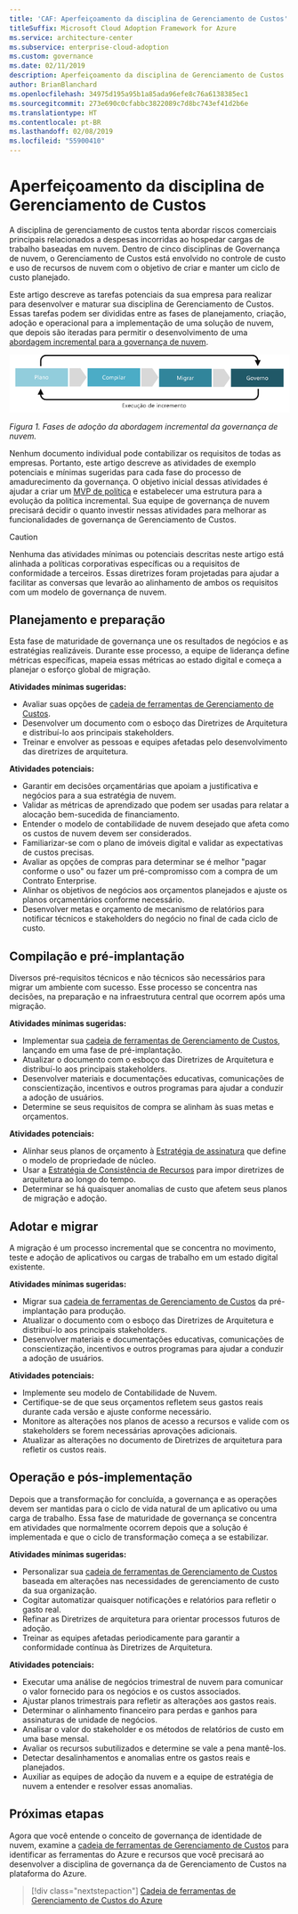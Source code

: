 ```yaml
---
title: 'CAF: Aperfeiçoamento da disciplina de Gerenciamento de Custos'
titleSuffix: Microsoft Cloud Adoption Framework for Azure
ms.service: architecture-center
ms.subservice: enterprise-cloud-adoption
ms.custom: governance
ms.date: 02/11/2019
description: Aperfeiçoamento da disciplina de Gerenciamento de Custos
author: BrianBlanchard
ms.openlocfilehash: 34975d195a95b1a85ada96efe8c76a6138385ec1
ms.sourcegitcommit: 273e690c0cfabbc3822089c7d8bc743ef41d2b6e
ms.translationtype: HT
ms.contentlocale: pt-BR
ms.lasthandoff: 02/08/2019
ms.locfileid: "55900410"
---
```

# <a name="cost-management-discipline-improvement"></a>Aperfeiçoamento da disciplina de Gerenciamento de Custos

A disciplina de gerenciamento de custos tenta abordar riscos comerciais principais relacionados a despesas incorridas ao hospedar cargas de trabalho baseadas em nuvem. Dentro de cinco disciplinas de Governança de nuvem, o Gerenciamento de Custos está envolvido no controle de custo e uso de recursos de nuvem com o objetivo de criar e manter um ciclo de custo planejado.

Este artigo descreve as tarefas potenciais da sua empresa para realizar para desenvolver e maturar sua disciplina de Gerenciamento de Custos. Essas tarefas podem ser divididas entre as fases de planejamento, criação, adoção e operacional para a implementação de uma solução de nuvem, que depois são iteradas para permitir o desenvolvimento de uma [abordagem incremental para a governança de nuvem](../journeys/overview.md#an-incremental-approach-to-cloud-governance).

![Quatro fases de adoção](../../_images/adoption-phases.png)

*Figura 1. Fases de adoção da abordagem incremental da governança de nuvem.*

Nenhum documento individual pode contabilizar os requisitos de todas as empresas. Portanto, este artigo descreve as atividades de exemplo potenciais e mínimas sugeridas para cada fase do processo de amadurecimento da governança. O objetivo inicial dessas atividades é ajudar a criar um [MVP de política](../journeys/overview.md#an-incremental-approach-to-cloud-governance) e estabelecer uma estrutura para a evolução da política incremental. Sua equipe de governança de nuvem precisará decidir o quanto investir nessas atividades para melhorar as funcionalidades de governança de Gerenciamento de Custos.

> [!CAUTION]
> Nenhuma das atividades mínimas ou potenciais descritas neste artigo está alinhada a políticas corporativas específicas ou a requisitos de conformidade a terceiros. Essas diretrizes foram projetadas para ajudar a facilitar as conversas que levarão ao alinhamento de ambos os requisitos com um modelo de governança de nuvem.

## <a name="planning-and-readiness"></a>Planejamento e preparação

Esta fase de maturidade de governança une os resultados de negócios e as estratégias realizáveis. Durante esse processo, a equipe de liderança define métricas específicas, mapeia essas métricas ao estado digital e começa a planejar o esforço global de migração.

**Atividades mínimas sugeridas:**

* Avaliar suas opções de [cadeia de ferramentas de Gerenciamento de Custos](toolchain.md).
* Desenvolver um documento com o esboço das Diretrizes de Arquitetura e distribuí-lo aos principais stakeholders.
* Treinar e envolver as pessoas e equipes afetadas pelo desenvolvimento das diretrizes de arquitetura.

**Atividades potenciais:**

* Garantir em decisões orçamentárias que apoiam a justificativa e negócios para a sua estratégia de nuvem.
* Validar as métricas de aprendizado que podem ser usadas para relatar a alocação bem-sucedida de financiamento.
* Entender o modelo de contabilidade de nuvem desejado que afeta como os custos de nuvem devem ser considerados.
* Familiarizar-se com o plano de imóveis digital e validar as expectativas de custos precisas.
* Avaliar as opções de compras para determinar se é melhor "pagar conforme o uso" ou fazer um pré-compromisso com a compra de um Contrato Enterprise.
* Alinhar os objetivos de negócios aos orçamentos planejados e ajuste os planos orçamentários conforme necessário.
* Desenvolver metas e orçamento de mecanismo de relatórios para notificar técnicos e stakeholders do negócio no final de cada ciclo de custo.

## <a name="build-and-pre-deployment"></a>Compilação e pré-implantação

Diversos pré-requisitos técnicos e não técnicos são necessários para migrar um ambiente com sucesso. Esse processo se concentra nas decisões, na preparação e na infraestrutura central que ocorrem após uma migração.

**Atividades mínimas sugeridas:**

* Implementar sua [cadeia de ferramentas de Gerenciamento de Custos](toolchain.md), lançando em uma fase de pré-implantação.
* Atualizar o documento com o esboço das Diretrizes de Arquitetura e distribuí-lo aos principais stakeholders.
* Desenvolver materiais e documentações educativas, comunicações de conscientização, incentivos e outros programas para ajudar a conduzir a adoção de usuários.
* Determine se seus requisitos de compra se alinham às suas metas e orçamentos.

**Atividades potenciais:**

* Alinhar seus planos de orçamento à [Estratégia de assinatura](../../decision-guides/subscriptions/overview.md) que define o modelo de propriedade de núcleo.
* Usar a [Estratégia de Consistência de Recursos](../../decision-guides/resource-consistency/overview.md) para impor diretrizes de arquitetura ao longo do tempo.
* Determinar se há quaisquer anomalias de custo que afetem seus planos de migração e adoção.

## <a name="adopt-and-migrate"></a>Adotar e migrar

A migração é um processo incremental que se concentra no movimento, teste e adoção de aplicativos ou cargas de trabalho em um estado digital existente.

**Atividades mínimas sugeridas:**

* Migrar sua [cadeia de ferramentas de Gerenciamento de Custos](toolchain.md) da pré-implantação para produção.
* Atualizar o documento com o esboço das Diretrizes de Arquitetura e distribuí-lo aos principais stakeholders.
* Desenvolver materiais e documentações educativas, comunicações de conscientização, incentivos e outros programas para ajudar a conduzir a adoção de usuários.

**Atividades potenciais:**

* Implemente seu modelo de Contabilidade de Nuvem.
* Certifique-se de que seus orçamentos refletem seus gastos reais durante cada versão e ajuste conforme necessário.
* Monitore as alterações nos planos de acesso a recursos e valide com os stakeholders se forem necessárias aprovações adicionais.
* Atualizar as alterações no documento de Diretrizes de arquitetura para refletir os custos reais.

## <a name="operate-and-post-implementation"></a>Operação e pós-implementação

Depois que a transformação for concluída, a governança e as operações devem ser mantidas para o ciclo de vida natural de um aplicativo ou uma carga de trabalho. Essa fase de maturidade de governança se concentra em atividades que normalmente ocorrem depois que a solução é implementada e que o ciclo de transformação começa a se estabilizar.

**Atividades mínimas sugeridas:**

* Personalizar sua [cadeia de ferramentas de Gerenciamento de Custos](toolchain.md) baseada em alterações nas necessidades de gerenciamento de custo da sua organização.
* Cogitar automatizar quaisquer notificações e relatórios para refletir o gasto real.
* Refinar as Diretrizes de arquitetura para orientar processos futuros de adoção.
* Treinar as equipes afetadas periodicamente para garantir a conformidade contínua às Diretrizes de Arquitetura.

**Atividades potenciais:**

* Executar uma análise de negócios trimestral de nuvem para comunicar o valor fornecido para os negócios e os custos associados.
* Ajustar planos trimestrais para refletir as alterações aos gastos reais.
* Determinar o alinhamento financeiro para perdas e ganhos para assinaturas de unidade de negócios.
* Analisar o valor do stakeholder e os métodos de relatórios de custo em uma base mensal.
* Avaliar os recursos subutilizados e determine se vale a pena mantê-los.
* Detectar desalinhamentos e anomalias entre os gastos reais e planejados.
* Auxiliar as equipes de adoção da nuvem e a equipe de estratégia de nuvem a entender e resolver essas anomalias.

## <a name="next-steps"></a>Próximas etapas

Agora que você entende o conceito de governança de identidade de nuvem, examine a [cadeia de ferramentas de Gerenciamento de Custos](toolchain.md) para identificar as ferramentas do Azure e recursos que você precisará ao desenvolver a disciplina de governança da de Gerenciamento de Custos na plataforma do Azure.

> [!div class="nextstepaction"]
> [Cadeia de ferramentas de Gerenciamento de Custos do Azure](toolchain.md)